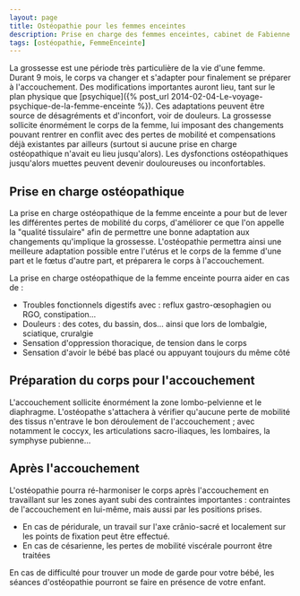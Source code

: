 ```yaml
---
layout: page
title: Ostéopathie pour les femmes enceintes
description: Prise en charge des femmes enceintes, cabinet de Fabienne Krotoff 75015 Paris - 01 45 31 98 48
tags: [ostéopathie, FemmeEnceinte]
---
```


La grossesse est une période très particulière de la vie d'une femme. Durant 9 mois, le corps va changer et s'adapter pour finalement se préparer à l'accouchement. Des modifications importantes auront lieu, tant sur le plan physique que [psychique]({% post_url 2014-02-04-Le-voyage-psychique-de-la-femme-enceinte %}). Ces adaptations peuvent être source de désagréments et d'inconfort, voir de douleurs. La grossesse sollicite énormément le corps de la femme, lui imposant des changements pouvant rentrer en conflit avec des pertes de mobilité et compensations déjà existantes par ailleurs (surtout si aucune prise en charge ostéopathique n'avait eu lieu jusqu'alors). Les dysfonctions ostéopathiques jusqu'alors muettes peuvent devenir douloureuses ou inconfortables.

## Prise en charge ostéopathique

La prise en charge ostéopathique de la femme enceinte a pour but de lever les différentes pertes de mobilité du corps, d'améliorer ce que l'on appelle la "qualité tissulaire" afin de permettre une bonne adaptation aux changements qu'implique la grossesse. L'ostéopathie permettra ainsi une meilleure adaptation possible entre l'utérus et le corps de la femme d'une part et le fœtus d'autre part, et préparera le corps à l'accouchement.

La prise en charge ostéopathique de la femme enceinte pourra aider en cas de :

- Troubles fonctionnels digestifs avec : reflux gastro-œsophagien ou RGO, constipation...
- Douleurs : des cotes, du bassin, dos... ainsi que lors de lombalgie, sciatique, cruralgie
- Sensation d'oppression thoracique, de tension dans le corps
- Sensation d'avoir le bébé bas placé ou appuyant toujours du même côté

## Préparation du corps pour l'accouchement

L'accouchement sollicite énormément la zone lombo-pelvienne et le diaphragme. L'ostéopathe s'attachera à vérifier qu'aucune perte de mobilité des tissus n'entrave le bon déroulement de l'accouchement ; avec notamment le coccyx, les articulations sacro-iliaques, les lombaires, la symphyse pubienne...

## Après l'accouchement

L'ostéopathie pourra ré-harmoniser le corps après l'accouchement en travaillant sur les zones ayant subi des contraintes importantes : contraintes de l'accouchement en lui-même, mais aussi par les positions prises.

- En cas de péridurale, un travail sur l'axe crânio-sacré et localement sur les points de fixation peut être effectué.
- En cas de césarienne, les pertes de mobilité viscérale pourront être traitées

En cas de difficulté pour trouver un mode de garde pour votre bébé, les séances d'ostéopathie pourront se faire en présence de votre enfant.
